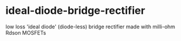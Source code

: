 # ideal-diode-bridge-rectifier
low loss 'ideal diode' (diode-less) bridge rectifier made with milli-ohm Rdson MOSFETs
